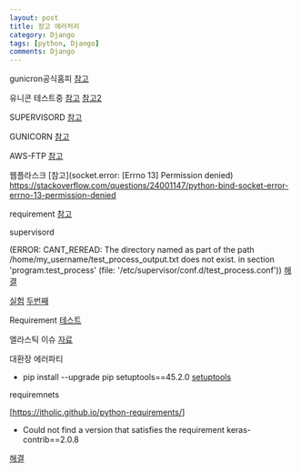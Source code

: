 ```yaml
---
layout: post
title: 장고 에러처리
category: Django
tags: [python, Django]
comments: Django
---
```


gunicron공식홈피
[참고](https://docs.gunicorn.org/en/stable/run.html#gunicorn)

유니콘 테스트중
[참고](https://yumere.tistory.com/59)
[참고2](https://m.blog.naver.com/pareko/221918441176)


SUPERVISORD
[참고](https://devlog.jwgo.kr/2016/11/07/how-to-use-supervisor-in-one-minute/)

GUNICORN
[참고](https://ossian.tistory.com/110)

AWS-FTP
[참고](https://babamba-playground.tistory.com/27)

웹플라스크
[참고](socket.error: [Errno 13] Permission denied)
https://stackoverflow.com/questions/24001147/python-bind-socket-error-errno-13-permission-denied

requirement
[참고](https://itholic.github.io/python-requirements/)


supervisord

(ERROR: CANT_REREAD: The directory named as part of the path /home/my_username/test_process_output.txt does not exist. in section 'program:test_process' (file: '/etc/supervisor/conf.d/test_process.conf'))
[해결](https://stackoverflow.com/questions/49952742/error-cant-reread-the-directory-named-as-part-of-the-path-home-app-logs-celer)

[실험](https://yongbeomkim.github.io/django/supervisord-ctl/)
[두번째](http://www.kwangsiklee.com/2018/12/supervisord-%EC%82%AC%EC%9A%A9%EB%B2%95%EC%9D%84-%EA%B0%84%EB%8B%A8%ED%9E%88-%EC%95%8C%EC%95%84%EB%B3%B4%EC%9E%90/)



Requirement
[테스트](https://itholic.github.io/python-requirements/)


엘라스틱 이슈
[자료](https://stackoverflow.com/questions/29447434/elasticsearch-memory-problems/40657077)


대환장 에러파티
- pip install --upgrade pip setuptools==45.2.0
[setuptools](https://www.programmersought.com/article/26594738779/)


requiremnets

[https://itholic.github.io/python-requirements/]

- Could not find a version that satisfies the requirement keras-contrib==2.0.8


[해결](https://stackoverflow.com/questions/49791178/importerror-no-module-named-keras-contrib)